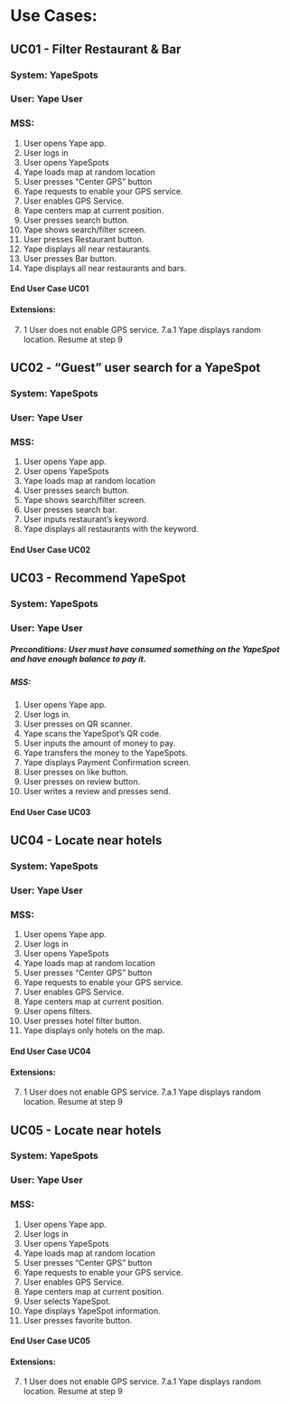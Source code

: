 ﻿# Use Cases:
## **UC01** - Filter Restaurant & Bar
### **System:** YapeSpots
### **User:** Yape User
### **MSS:**
1. User opens Yape app.
2. User logs in
3. User opens YapeSpots
4. Yape loads map at random location
5. User presses “Center GPS” button
6. Yape requests to enable your GPS service.
7. User enables GPS Service.
8. Yape centers map at current position.
9. User presses search button.
10. Yape shows search/filter screen.
11. User presses Restaurant button.
12. Yape displays all near restaurants.
13. User presses Bar button.
14. Yape displays all near restaurants and bars.
#### End User Case UC01
#### Extensions:
7. 1 User does not enable GPS service.
7.a.1 Yape displays random location.
Resume at step 9

## **UC02** - “Guest” user search for a YapeSpot
### **System:** YapeSpots
### **User:** Yape User
### **MSS:**
1. User opens Yape app.
2. User opens YapeSpots
3. Yape loads map at random location
4. User presses search button.
5. Yape shows search/filter screen.
6. User presses search bar.
7. User inputs restaurant’s keyword.
8. Yape displays all restaurants with the keyword.

#### End User Case UC02

## **UC03** - Recommend YapeSpot
### **System:** YapeSpots
### **User:** Yape User
##### **Preconditions:** User must have consumed something on the YapeSpot and have enough balance to pay it.
##### **MSS:**
1. User opens Yape app.
2. User logs in.
3. User presses on QR scanner.
4. Yape scans the YapeSpot’s QR code.
5. User inputs the amount of money to pay.
6. Yape transfers the money to the YapeSpots.
7. Yape displays Payment Confirmation screen.
8. User presses on like button.
9. User presses on review button.
10. User writes a review and presses send.

#### End User Case UC03

## **UC04** - Locate near hotels
### **System:** YapeSpots
### **User:** Yape User
### **MSS:**
1. User opens Yape app.
2. User logs in
3. User opens YapeSpots
4. Yape loads map at random location
5. User presses “Center GPS” button
6. Yape requests to enable your GPS service.
7. User enables GPS Service.
8. Yape centers map at current position.
9. User opens filters.
10. User presses hotel filter button.
11. Yape displays only hotels on the map.

#### End User Case UC04
#### Extensions:
7. 1 User does not enable GPS service.
7.a.1 Yape displays random location.
Resume at step 9

## **UC05** - Locate near hotels
### **System:** YapeSpots
### **User:** Yape User
### **MSS:**
1. User opens Yape app.
2. User logs in
3. User opens YapeSpots
4. Yape loads map at random location
5. User presses “Center GPS” button
6. Yape requests to enable your GPS service.
7. User enables GPS Service.
8. Yape centers map at current position.
9.  User selects YapeSpot.
10. Yape displays YapeSpot information.
11. User presses favorite button.


#### End User Case UC05
#### Extensions:
7. 1 User does not enable GPS service.
7.a.1 Yape displays random location.
Resume at step 9



